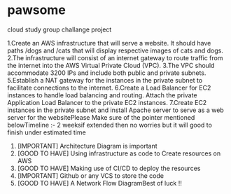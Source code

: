 # pawsome

cloud study group challange project
 
1.Create an AWS infrastructure that will serve a website. It should have paths /dogs and /cats that will display respective images of cats and dogs.
2.The infrastructure will consist of an internet gateway to route traffic from the internet into the AWS Virtual Private Cloud (VPC).
3.The VPC should accommodate 3200 IPs and include both public and private subnets.
5.Establish a NAT gateway for the instances in the private subnet to facilitate connections to the internet.
6.Create a Load Balancer for EC2 instances to handle load balancing and routing. Attach the private Application Load Balancer to the private EC2 instances.
7.Create EC2 instances in the private subnet and install Apache server to serve as a web server for the websitePlease Make sure of the pointer mentioned belowTimeline :- 
2 weeksif extended then no worries but it will good to finish under estimated time 

1. [IMPORTANT] Architecture Diagram is important
2. [GOOD TO HAVE] Using infrastructure as code to Create resources on AWS 
3. [GOOD TO HAVE] Making use of CI/CD to deploy the resources
4. [IMPORTANT] Github or any VCS to store the code 
5. [GOOD TO HAVE] A Network Flow DiagramBest of luck !!

